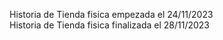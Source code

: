 Historia de Tienda fisica empezada el 24/11/2023
<br>
Historia de Tienda fisica finalizada el 28/11/2023